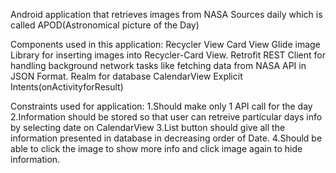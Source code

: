 Android application that retrieves images from NASA Sources daily which is called APOD(Astronomical picture of the Day)

Components used in this application:
Recycler View
Card View
Glide image Library for inserting images into Recycler-Card View.
Retrofit REST Client for handling background network tasks like fetching data from NASA API in JSON Format.
Realm for database
CalendarView
Explicit Intents(onActivityforResult)

Constraints used for application:
1.Should make only 1 API call for the day
2.Information should be stored so that user can retreive particular days info by selecting date on CalendarView
3.List button should give all the information presented in database in decreasing order of Date.
4.Should be able to click the image to show more info and click image again to hide information.

